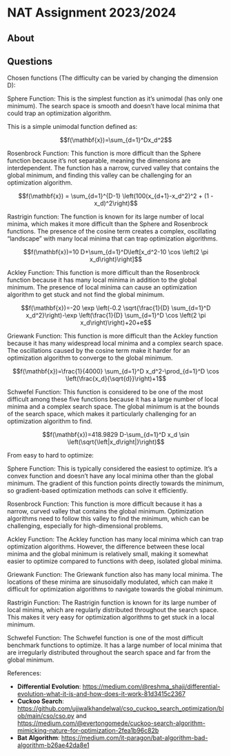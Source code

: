 # NAT Assignment 2023/2024

## About

## Questions

Chosen functions (The difficulty can be varied by changing the dimension D):

Sphere Function: This is the simplest function as it’s unimodal (has only one minimum). The search space is smooth and doesn’t have local minima that could trap an optimization algorithm.

This is a simple unimodal function defined as:

$$f(\mathbf{x})=\sum_{d=1}^Dx_d^2$$

Rosenbrock Function: This function is more difficult than the Sphere function because it’s not separable, meaning the dimensions are interdependent. The function has a narrow, curved valley that contains the global minimum, and finding this valley can be challenging for an optimization algorithm.

$$f(\mathbf{x}) = \sum_{d=1}^{D-1} \left(100(x_{d+1}-x_d^2)^2 + (1 - x_d)^2\right)$$

Rastrigin function: The function is known for its large number of local minima, which makes it more difficult than the Sphere and Rosenbrock functions. The presence of the cosine term creates a complex, oscillating “landscape” with many local minima that can trap optimization algorithms.

$$f(\mathbf{x})=10 D+\sum_{d=1}^D\left[x_d^2-10 \cos \left(2 \pi x_d\right)\right]$$

Ackley Function: This function is more difficult than the Rosenbrock function because it has many local minima in addition to the global minimum. The presence of local minima can cause an optimization algorithm to get stuck and not find the global minimum.

$$f(\mathbf{x})=-20 \exp \left(-0.2 \sqrt{\frac{1}{D} \sum_{d=1}^D x_d^2}\right)-\exp \left(\frac{1}{D} \sum_{d=1}^D \cos \left(2 \pi x_d\right)\right)+20+e$$

Griewank Function: This function is more difficult than the Ackley function because it has many widespread local minima and a complex search space. The oscillations caused by the cosine term make it harder for an optimization algorithm to converge to the global minimum.

$$f(\mathbf{x})=\frac{1}{4000} \sum_{d=1}^D x_d^2-\prod_{d=1}^D \cos \left(\frac{x_d}{\sqrt{d}}\right)+1$$

Schwefel Function: This function is considered to be one of the most difficult among these five functions because it has a large number of local minima and a complex search space. The global minimum is at the bounds of the search space, which makes it particularly challenging for an optimization algorithm to find.

$$f(\mathbf{x})=418.9829 D-\sum_{d=1}^D x_d \sin \left(\sqrt{\left|x_d\right|}\right)$$

From easy to hard to optimize:

Sphere Function: This is typically considered the easiest to optimize. It’s a convex function and doesn’t have any local minima other than the global minimum. The gradient of this function points directly towards the minimum, so gradient-based optimization methods can solve it efficiently.

Rosenbrock Function: This function is more difficult because it has a narrow, curved valley that contains the global minimum. Optimization algorithms need to follow this valley to find the minimum, which can be challenging, especially for high-dimensional problems.

Ackley Function: The Ackley function has many local minima which can trap optimization algorithms. However, the difference between these local minima and the global minimum is relatively small, making it somewhat easier to optimize compared to functions with deep, isolated global minima.

Griewank Function: The Griewank function also has many local minima. The locations of these minima are sinusoidally modulated, which can make it difficult for optimization algorithms to navigate towards the global minimum.

Rastrigin Function: The Rastrigin function is known for its large number of local minima, which are regularly distributed throughout the search space. This makes it very easy for optimization algorithms to get stuck in a local minimum.

Schwefel Function: The Schwefel function is one of the most difficult benchmark functions to optimize. It has a large number of local minima that are irregularly distributed throughout the search space and far from the global minimum.

References:
* **Differential Evolution**: https://medium.com/@reshma_shaji/differential-evolution-what-it-is-and-how-does-it-work-81d3415c2367
* **Cuckoo Search**: https://github.com/ujjwalkhandelwal/cso_cuckoo_search_optimization/blob/main/cso/cso.py and https://medium.com/@evertongomede/cuckoo-search-algorithm-mimicking-nature-for-optimization-2fea1b96c82b
* **Bat Algorithm**: https://medium.com/it-paragon/bat-algorithm-bad-algorithm-b26ae42da8e1